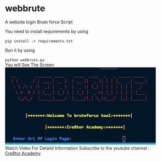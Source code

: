 # webbrute
A website login Brute force Script


You need to install requirements by using

<code>pip install -r requirements.txt</code>

Run it by using

<code>python webbrute.py</code> <br/>
You will See The Screen <br/>
<img src="ss.png" ><br/>
Watch Video For Detaild Information
Subscribe to the youtube channel : <a href="https://www.youtube.com/channel/UCz_wC5AjM-8Dni7fGvqXzkw?view_as=subscriber">Cre8tor Academy<a>
